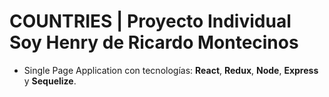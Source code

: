 # **COUNTRIES** | Proyecto Individual Soy Henry de Ricardo Montecinos

- Single Page Application con tecnologías: **React**, **Redux**, **Node**, **Express** y **Sequelize**.
